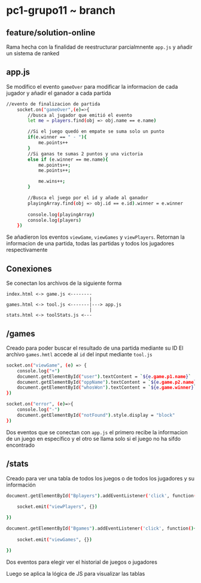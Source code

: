 # pc1-grupo11 ~ branch

## feature/solution-online
Rama hecha con la finalidad de reestructurar parcialmnente `app.js` y añadir un sistema de ranked

## app.js
Se modifico el evento `gameOver` para modificar la informacion de cada jugador y añadir el ganador a cada partida

``` bash
//evento de finalizacion de partida
    socket.on("gameOver",(e)=>{
        //busca al jugador que emitió el evento
        let me = players.find(obj => obj.name == e.name)

        //Si el juego quedó en empate se suma solo un punto
        if(e.winner == " - "){
            me.points++
        }
        //Si ganas te sumas 2 puntos y una victoria
        else if (e.winner == me.name){
            me.points++;
            me.points++;

            me.wins++;
        }

        //Busca el juego por el id y añade al ganador
        playingArray.find(obj => obj.id == e.id).winner = e.winner
       
        console.log(playingArray)
        console.log(players)
    })
```

Se añadieron los eventos `viewGame`, `viewGames` y `viewPlayers`. Retornan la informacion de una partida, todas las partidas y todos los jugadores respectivamente

## Conexiones
Se conectan los archivos de la siguiente forma

```
index.html <-> game.js <--------
                               |
games.html <-> tool.js <-------|---> app.js
                               |  
stats.html <-> toolStats.js <---
```

## /games
Creado para poder buscar el resultado de una partida mediante su ID
El archivo `games.hmtl` accede al `id` del input mediante `tool.js` 

```bash
socket.on("viewGame", (e) => {
    console.log("+")
    document.getElementById("user").textContent = `${e.game.p1.name}`
    document.getElementById("oppName").textContent = `${e.game.p2.name}`
    document.getElementById("whosWon").textContent = `${e.game.winner}`
})

socket.on("error", (e)=>{
    console.log("-")
    document.getElementById("notFound").style.display = "block"
})
```
Dos eventos que se conectan con `app.js` el primero recibe la informacion de un juego en específico y el otro se llama solo si el juego no ha sifdo encontrado

## /stats
Creado para ver una tabla de todos los juegos o de todos los jugadores y su información

```bash
document.getElementById("Bplayers").addEventListener('click', function(){
    
    socket.emit("viewPlayers", {})

})

document.getElementById("Bgames").addEventListener('click', function(){
    
    socket.emit("viewGames", {})

})
```
Dos eventos para elegir ver el historial de juegos o jugadores

Luego se aplica la lógica de JS para visualizar las tablas 